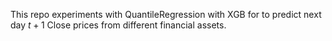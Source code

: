This repo experiments with QuantileRegression with XGB for to predict next day $t+1$ Close prices from different financial assets.
